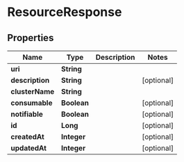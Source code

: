 
# ResourceResponse

## Properties
Name | Type | Description | Notes
------------ | ------------- | ------------- | -------------
**uri** | **String** |  | 
**description** | **String** |  |  [optional]
**clusterName** | **String** |  | 
**consumable** | **Boolean** |  |  [optional]
**notifiable** | **Boolean** |  |  [optional]
**id** | **Long** |  |  [optional]
**createdAt** | **Integer** |  |  [optional]
**updatedAt** | **Integer** |  |  [optional]



